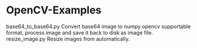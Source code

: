 # OpenCV-Examples

base64_to_base64.py
	Convert base64 image to numpy opencv supportable format, process image and save it back to disk as image file.
resize_image.py
	Resize images from automatically.
